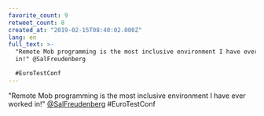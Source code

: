```yaml
---
favorite_count: 9
retweet_count: 8
created_at: "2019-02-15T08:40:02.000Z"
lang: en
full_text: >-
  "Remote Mob programming is the most inclusive environment I have ever worked
  in!" @SalFreudenberg 

  #EuroTestConf
---
```


"Remote Mob programming is the most inclusive environment I have ever worked
in!" [@SalFreudenberg](https://twitter.com/SalFreudenberg) #EuroTestConf
